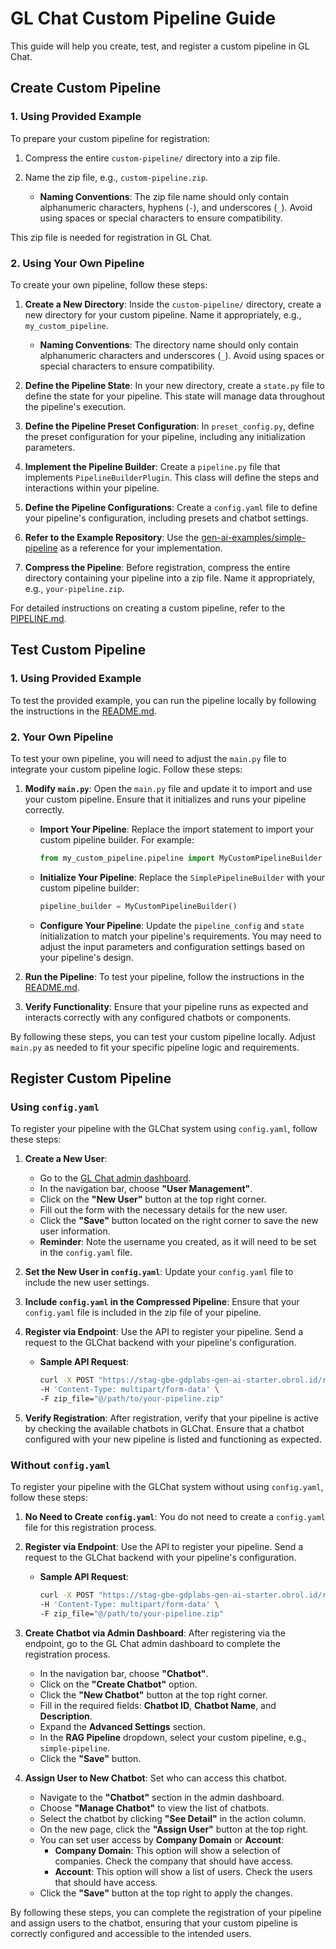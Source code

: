 # GL Chat Custom Pipeline Guide

This guide will help you create, test, and register a custom pipeline in GL Chat.

## Create Custom Pipeline

### 1. Using Provided Example

To prepare your custom pipeline for registration:

1. Compress the entire `custom-pipeline/` directory into a zip file.
2. Name the zip file, e.g., `custom-pipeline.zip`.

   - **Naming Conventions**: The zip file name should only contain alphanumeric characters, hyphens (`-`), and underscores (`_`). Avoid using spaces or special characters to ensure compatibility.

This zip file is needed for registration in GL Chat.

### 2. Using Your Own Pipeline

To create your own pipeline, follow these steps:

1. **Create a New Directory**: Inside the `custom-pipeline/` directory, create a new directory for your custom pipeline. Name it appropriately, e.g., `my_custom_pipeline`.

   - **Naming Conventions**: The directory name should only contain alphanumeric characters and underscores (`_`). Avoid using spaces or special characters to ensure compatibility.

2. **Define the Pipeline State**: In your new directory, create a `state.py` file to define the state for your pipeline. This state will manage data throughout the pipeline's execution.

3. **Define the Pipeline Preset Configuration**: In `preset_config.py`, define the preset configuration for your pipeline, including any initialization parameters.

4. **Implement the Pipeline Builder**: Create a `pipeline.py` file that implements `PipelineBuilderPlugin`. This class will define the steps and interactions within your pipeline.

5. **Define the Pipeline Configurations**: Create a `config.yaml` file to define your pipeline's configuration, including presets and chatbot settings.

6. **Refer to the Example Repository**: Use the [gen-ai-examples/simple-pipeline](https://github.com/GDP-ADMIN/gen-ai-examples/tree/main/examples/simple-pipeline) as a reference for your implementation.

7. **Compress the Pipeline**: Before registration, compress the entire directory containing your pipeline into a zip file. Name it appropriately, e.g., `your-pipeline.zip`.

For detailed instructions on creating a custom pipeline, refer to the [PIPELINE.md](https://github.com/GDP-ADMIN/gen-ai-external/blob/main/libs/gllm-plugin/PIPELINE.md).

## Test Custom Pipeline

### 1. Using Provided Example

To test the provided example, you can run the pipeline locally by following the instructions in the [README.md](./README.md#running-the-code).

### 2. Your Own Pipeline

To test your own pipeline, you will need to adjust the `main.py` file to integrate your custom pipeline logic. Follow these steps:

1. **Modify `main.py`**: Open the `main.py` file and update it to import and use your custom pipeline. Ensure that it initializes and runs your pipeline correctly.

   - **Import Your Pipeline**: Replace the import statement to import your custom pipeline builder. For example:
     ```python
     from my_custom_pipeline.pipeline import MyCustomPipelineBuilder
     ```

   - **Initialize Your Pipeline**: Replace the `SimplePipelineBuilder` with your custom pipeline builder:
     ```python
     pipeline_builder = MyCustomPipelineBuilder()
     ```

   - **Configure Your Pipeline**: Update the `pipeline_config` and `state` initialization to match your pipeline's requirements. You may need to adjust the input parameters and configuration settings based on your pipeline's design.

2. **Run the Pipeline**: To test your pipeline, follow the instructions in the [README.md](./README.md#running-the-code).

3. **Verify Functionality**: Ensure that your pipeline runs as expected and interacts correctly with any configured chatbots or components.

By following these steps, you can test your custom pipeline locally. Adjust `main.py` as needed to fit your specific pipeline logic and requirements.

## Register Custom Pipeline

### Using `config.yaml`

To register your pipeline with the GLChat system using `config.yaml`, follow these steps:

1. **Create a New User**: 
   - Go to the [GL Chat admin dashboard](https://stag-chat-ui-gdplabs-gen-ai-starter.obrol.id/admin).
   - In the navigation bar, choose **"User Management"**.
   - Click on the **"New User"** button at the top right corner.
   - Fill out the form with the necessary details for the new user.
   - Click the **"Save"** button located on the right corner to save the new user information.
   - **Reminder**: Note the username you created, as it will need to be set in the `config.yaml` file.

2. **Set the New User in `config.yaml`**: Update your `config.yaml` file to include the new user settings.

3. **Include `config.yaml` in the Compressed Pipeline**: Ensure that your `config.yaml` file is included in the zip file of your pipeline.

4. **Register via Endpoint**: Use the API to register your pipeline. Send a request to the GLChat backend with your pipeline's configuration.

   - **Sample API Request**:
     ```sh
     curl -X POST "https://stag-gbe-gdplabs-gen-ai-starter.obrol.id/register-pipeline-plugin" \
     -H 'Content-Type: multipart/form-data' \
     -F zip_file="@/path/to/your-pipeline.zip"
     ```

5. **Verify Registration**: After registration, verify that your pipeline is active by checking the available chatbots in GLChat. Ensure that a chatbot configured with your new pipeline is listed and functioning as expected.

### Without `config.yaml`

To register your pipeline with the GLChat system without using `config.yaml`, follow these steps:

1. **No Need to Create `config.yaml`**: You do not need to create a `config.yaml` file for this registration process.

2. **Register via Endpoint**: Use the API to register your pipeline. Send a request to the GLChat backend with your pipeline's configuration.

   - **Sample API Request**:
     ```sh
     curl -X POST "https://stag-gbe-gdplabs-gen-ai-starter.obrol.id/register-pipeline-plugin" \
     -H 'Content-Type: multipart/form-data' \
     -F zip_file="@/path/to/your-pipeline.zip"
     ```

3. **Create Chatbot via Admin Dashboard**: After registering via the endpoint, go to the GL Chat admin dashboard to complete the registration process.
    - In the navigation bar, choose **"Chatbot"**.
    - Click on the **"Create Chatbot"** option.
    - Click the **"New Chatbot"** button at the top right corner.
    - Fill in the required fields: **Chatbot ID**, **Chatbot Name**, and **Description**.
    - Expand the **Advanced Settings** section.
    - In the **RAG Pipeline** dropdown, select your custom pipeline, e.g., `simple-pipeline`.
    - Click the **"Save"** button.

4. **Assign User to New Chatbot**: Set who can access this chatbot.

   - Navigate to the **"Chatbot"** section in the admin dashboard.
   - Choose **"Manage Chatbot"** to view the list of chatbots.
   - Select the chatbot by clicking **"See Detail"** in the action column.
   - On the new page, click the **"Assign User"** button at the top right.
   - You can set user access by **Company Domain** or **Account**:
     - **Company Domain**: This option will show a selection of companies. Check the company that should have access.
     - **Account**: This option will show a list of users. Check the users that should have access.
   - Click the **"Save"** button at the top right to apply the changes.

By following these steps, you can complete the registration of your pipeline and assign users to the chatbot, ensuring that your custom pipeline is correctly configured and accessible to the intended users.

